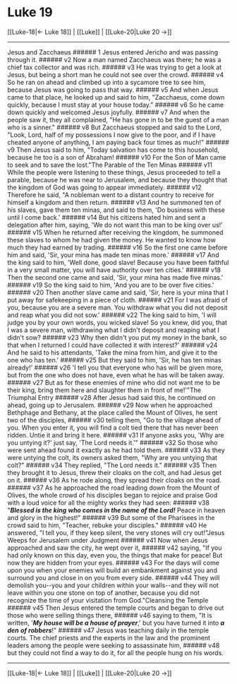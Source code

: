 # Luke 19

[[Luke-18|← Luke 18]] | [[Luke]] | [[Luke-20|Luke 20 →]]
***

Jesus and Zacchaeus ###### 1 Jesus entered Jericho and was passing through it. ###### v2 Now a man named Zacchaeus was there; he was a chief tax collector and was rich. ###### v3 He was trying to get a look at Jesus, but being a short man he could not see over the crowd. ###### v4 So he ran on ahead and climbed up into a sycamore tree to see him, because Jesus was going to pass that way. ###### v5 And when Jesus came to that place, he looked up and said to him, "Zacchaeus, come down quickly, because I must stay at your house today." ###### v6 So he came down quickly and welcomed Jesus joyfully. ###### v7 And when the people saw it, they all complained, "He has gone in to be the guest of a man who is a sinner." ###### v8 But Zacchaeus stopped and said to the Lord, "Look, Lord, half of my possessions I now give to the poor, and if I have cheated anyone of anything, I am paying back four times as much!" ###### v9 Then Jesus said to him, "Today salvation has come to this household, because he too is a son of Abraham! ###### v10 For the Son of Man came to seek and to save the lost."The Parable of the Ten Minas ###### v11 While the people were listening to these things, Jesus proceeded to tell a parable, because he was near to Jerusalem, and because they thought that the kingdom of God was going to appear immediately. ###### v12 Therefore he said, "A nobleman went to a distant country to receive for himself a kingdom and then return. ###### v13 And he summoned ten of his slaves, gave them ten minas, and said to them, 'Do business with these until I come back.' ###### v14 But his citizens hated him and sent a delegation after him, saying, 'We do not want this man to be king over us!' ###### v15 When he returned after receiving the kingdom, he summoned these slaves to whom he had given the money. He wanted to know how much they had earned by trading. ###### v16 So the first one came before him and said, 'Sir, your mina has made ten minas more.' ###### v17 And the king said to him, 'Well done, good slave! Because you have been faithful in a very small matter, you will have authority over ten cities.' ###### v18 Then the second one came and said, 'Sir, your mina has made five minas.' ###### v19 So the king said to him, 'And you are to be over five cities.' ###### v20 Then another slave came and said, 'Sir, here is your mina that I put away for safekeeping in a piece of cloth. ###### v21 For I was afraid of you, because you are a severe man. You withdraw what you did not deposit and reap what you did not sow.' ###### v22 The king said to him, 'I will judge you by your own words, you wicked slave! So you knew, did you, that I was a severe man, withdrawing what I didn't deposit and reaping what I didn't sow? ###### v23 Why then didn't you put my money in the bank, so that when I returned I could have collected it with interest?' ###### v24 And he said to his attendants, 'Take the mina from him, and give it to the one who has ten.' ###### v25 But they said to him, 'Sir, he has ten minas already!' ###### v26 'I tell you that everyone who has will be given more, but from the one who does not have, even what he has will be taken away. ###### v27 But as for these enemies of mine who did not want me to be their king, bring them here and slaughter them in front of me!'"The Triumphal Entry ###### v28 After Jesus had said this, he continued on ahead, going up to Jerusalem. ###### v29 Now when he approached Bethphage and Bethany, at the place called the Mount of Olives, he sent two of the disciples, ###### v30 telling them, "Go to the village ahead of you. When you enter it, you will find a colt tied there that has never been ridden. Untie it and bring it here. ###### v31 If anyone asks you, 'Why are you untying it?' just say, 'The Lord needs it.'" ###### v32 So those who were sent ahead found it exactly as he had told them. ###### v33 As they were untying the colt, its owners asked them, "Why are you untying that colt?" ###### v34 They replied, "The Lord needs it." ###### v35 Then they brought it to Jesus, threw their cloaks on the colt, and had Jesus get on it. ###### v36 As he rode along, they spread their cloaks on the road. ###### v37 As he approached the road leading down from the Mount of Olives, the whole crowd of his disciples began to rejoice and praise God with a loud voice for all the mighty works they had seen: ###### v38 "**_Blessed is the king_** **_who comes in the name of the Lord!_** Peace in heaven and glory in the highest!" ###### v39 But some of the Pharisees in the crowd said to him, "Teacher, rebuke your disciples." ###### v40 He answered, "I tell you, if they keep silent, the very stones will cry out!"Jesus Weeps for Jerusalem under Judgment ###### v41 Now when Jesus approached and saw the city, he wept over it, ###### v42 saying, "If you had only known on this day, even you, the things that make for peace! But now they are hidden from your eyes. ###### v43 For the days will come upon you when your enemies will build an embankment against you and surround you and close in on you from every side. ###### v44 They will demolish you--you and your children within your walls--and they will not leave within you one stone on top of another, because you did not recognize the time of your visitation from God."Cleansing the Temple ###### v45 Then Jesus entered the temple courts and began to drive out those who were selling things there, ###### v46 saying to them, "It is written, '**_My house will be a house of prayer_**,' but you have turned it into **_a den_** **_of robbers_**!" ###### v47 Jesus was teaching daily in the temple courts. The chief priests and the experts in the law and the prominent leaders among the people were seeking to assassinate him, ###### v48 but they could not find a way to do it, for all the people hung on his words.

***
[[Luke-18|← Luke 18]] | [[Luke]] | [[Luke-20|Luke 20 →]]
